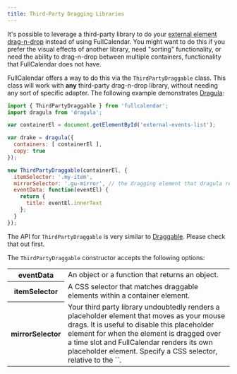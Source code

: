 ```yaml
---
title: Third-Party Dragging Libraries
---
```


It's possible to leverage a third-party library to do your [external element drag-n-drop](external-dragging) instead of using FullCalendar. You might want to do this if you prefer the visual effects of another library, need "sorting" functionality, or need the ability to drag-n-drop between multiple containers, functionality that FullCalendar does not have.

FullCalendar offers a way to do this via the `ThirdPartyDraggable` class. This class will work with **any** third-party drag-n-drop library, without needing any sort of specific adapter. The following example demonstrates [Dragula](https://bevacqua.github.io/dragula/):

```js
import { ThirdPartyDraggable } from 'fullcalendar';
import dragula from 'dragula';

var containerEl = document.getElementById('external-events-list');

var drake = dragula({
  containers: [ containerEl ],
  copy: true
});

new ThirdPartyDraggable(containerEl, {
  itemSelector: '.my-item',
  mirrorSelector: '.gu-mirror', // the dragging element that dragula renders
  eventData: function(eventEl) {
    return {
      title: eventEl.innerText
    };
  }
});
```

The API for `ThirdPartyDraggable` is very similar to [Draggable](external-dragging). Please check that out first.

The `ThirdPartyDraggable` constructor accepts the following options:

<table>

<tr>
<th>eventData</th>
<td markdown='1'>
An object or a function that returns an object.
</td>
</tr>

<tr>
<th>itemSelector</th>
<td markdown='1'>
A CSS selector that matches draggable elements within a container element.
</td>
</tr>

<tr>
<th>mirrorSelector</th>
<td markdown='1'>
Your third party library undoubtedly renders a placeholder element that moves as your mouse drags. It is useful to disable this placeholder element for when the element is dragged over a time slot and FullCalendar renders its own placeholder element. Specify a CSS selector, relative to the `<body>`.
</td>
</tr>

</table>
